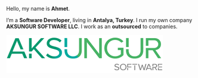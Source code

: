 Hello, my name is **Ahmet**.

I’m a **Software Developer**, living in **Antalya, Turkey**. I run my own company **AKSUNGUR SOFTWARE LLC**. I work as an **outsourced** to companies.

![Aksungur Software](https://github.com/Ahmetaksungur/Ahmetaksungur/blob/master/Logo.png?raw=true)
